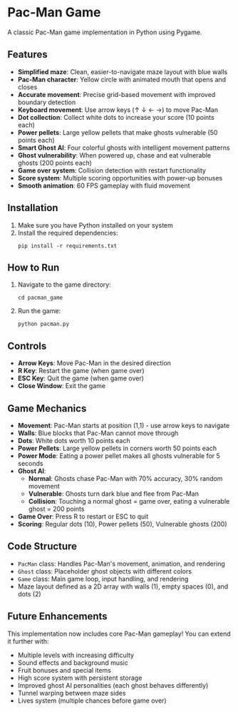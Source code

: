 # Pac-Man Game

A classic Pac-Man game implementation in Python using Pygame.

## Features

- **Simplified maze**: Clean, easier-to-navigate maze layout with blue walls
- **Pac-Man character**: Yellow circle with animated mouth that opens and closes
- **Accurate movement**: Precise grid-based movement with improved boundary detection
- **Keyboard movement**: Use arrow keys (↑ ↓ ← →) to move Pac-Man
- **Dot collection**: Collect white dots to increase your score (10 points each)
- **Power pellets**: Large yellow pellets that make ghosts vulnerable (50 points each)
- **Smart Ghost AI**: Four colorful ghosts with intelligent movement patterns
- **Ghost vulnerability**: When powered up, chase and eat vulnerable ghosts (200 points each)
- **Game over system**: Collision detection with restart functionality
- **Score system**: Multiple scoring opportunities with power-up bonuses
- **Smooth animation**: 60 FPS gameplay with fluid movement

## Installation

1. Make sure you have Python installed on your system
2. Install the required dependencies:
   ```
   pip install -r requirements.txt
   ```

## How to Run

1. Navigate to the game directory:
   ```
   cd pacman_game
   ```
2. Run the game:
   ```
   python pacman.py
   ```

## Controls

- **Arrow Keys**: Move Pac-Man in the desired direction
- **R Key**: Restart the game (when game over)
- **ESC Key**: Quit the game (when game over)
- **Close Window**: Exit the game

## Game Mechanics

- **Movement**: Pac-Man starts at position (1,1) - use arrow keys to navigate
- **Walls**: Blue blocks that Pac-Man cannot move through
- **Dots**: White dots worth 10 points each
- **Power Pellets**: Large yellow pellets in corners worth 50 points each
- **Power Mode**: Eating a power pellet makes all ghosts vulnerable for 5 seconds
- **Ghost AI**: 
  - **Normal**: Ghosts chase Pac-Man with 70% accuracy, 30% random movement
  - **Vulnerable**: Ghosts turn dark blue and flee from Pac-Man
  - **Collision**: Touching a normal ghost = game over, eating a vulnerable ghost = 200 points
- **Game Over**: Press R to restart or ESC to quit
- **Scoring**: Regular dots (10), Power pellets (50), Vulnerable ghosts (200)

## Code Structure

- `PacMan` class: Handles Pac-Man's movement, animation, and rendering
- `Ghost` class: Placeholder ghost objects with different colors
- `Game` class: Main game loop, input handling, and rendering
- Maze layout defined as a 2D array with walls (1), empty spaces (0), and dots (2)

## Future Enhancements

This implementation now includes core Pac-Man gameplay! You can extend it further with:
- Multiple levels with increasing difficulty
- Sound effects and background music
- Fruit bonuses and special items
- High score system with persistent storage
- Improved ghost AI personalities (each ghost behaves differently)
- Tunnel warping between maze sides
- Lives system (multiple chances before game over)